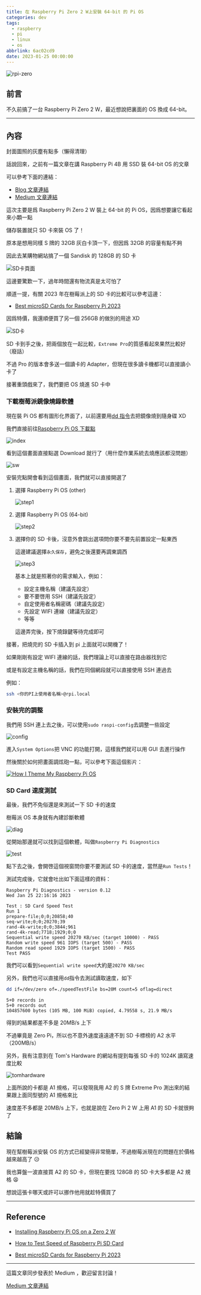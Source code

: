 ```yaml
---
title: 在 Raspberry Pi Zero 2 W上安裝 64-bit 的 Pi OS
categories: dev
tags:
  - raspberry
  - pi
  - linux
  - os
abbrlink: 6ac02cd9
date: 2023-01-25 00:00:00
---
```


![rpi-zero](https://i.imgur.com/MbYl55m.jpg)

## 前言

不久前搞了一台 Raspberry Pi Zero 2 W，最近想說把裏面的 OS 換成 64-bit。

---

<!--more-->

## 內容

封面圖照的灰塵有點多（懶得清理）

話說回來，之前有一篇文章在講 Raspberry Pi 4B 用 SSD 裝 64-bit OS 的文章

可以參考下面的連結：

- [Blog 文章連結](https://natlee.github.io/Blog/posts/21d73346/)
- [Medium 文章連結](https://medium.com/@natlee_/%E5%9C%A8ssd%E4%B8%8A%E7%88%B2raspberry-pi-4b%E5%AE%89%E8%A3%9D64-bit%E7%9A%84%E4%BD%9C%E6%A5%AD%E7%B3%BB%E7%B5%B1-4cd7f93799f3)

這次主要是爲 Raspberry Pi Zero 2 W 裝上 64-bit 的 Pi OS，因爲想要讓它看起來小顆一點

儲存裝置就只 SD 卡來裝 OS 了！

原本是想用同樣 S 牌的 32GB 灰白卡頂一下，但因爲 32GB 的容量有點不夠

因此去某購物網站搞了一個 Sandisk 的 128GB 的 SD 卡

![SD卡頁面](https://i.imgur.com/NEKHI6z.png)

這邊要驚歎一下，過年時間還有物流真是太可怕了

順道一提，有關 2023 年在樹莓派上的 SD 卡的比較可以參考這邊：

- [Best microSD Cards for Raspberry Pi 2023](https://www.tomshardware.com/best-picks/raspberry-pi-microsd-cards)

因爲特價，我還順便買了另一個 256GB 的做別的用途 XD

![SD卡](https://i.imgur.com/XJcDJJ8.jpg)

SD 卡到手之後，把兩個放在一起比較，`Extreme Pro`的質感看起來果然比較好（廢話）

不過 Pro 的版本會多送一個讀卡的 Adapter，但現在很多讀卡機都可以直接讀小卡了

接著重頭戲來了，我們要把 OS 燒進 SD 卡中

### 下載樹莓派鏡像燒錄軟體

現在裝 Pi OS 都有圖形化界面了，以前還要用[dd 指令](https://blog.gtwang.org/linux/dd-command-examples/)去把鏡像燒到隨身碟 XD

我們直接前往[Raspberry Pi OS 下載點](https://www.raspberrypi.com/software/)

![index](https://i.imgur.com/xSjJj13.png)

看到這個畫面直接點選 Download 就行了（用什麼作業系統去燒應該都沒問題）

![sw](https://i.imgur.com/mqqanbc.png)

安裝完點開會看到這個畫面，我們就可以直接開選了

1. 選擇 Raspberry Pi OS (other)

   ![step1](https://i.imgur.com/pc4JTIW.png)

2. 選擇 Raspberry Pi OS (64-bit)

   ![step2](https://i.imgur.com/xqfTDQ7.png)

3. 選擇你的 SD 卡後，沒意外會跳出選項問你要不要先前置設定一點東西

   這邊建議選擇`永久保存`，避免之後還要再調東調西

   ![step3](https://i.imgur.com/4sUdZUt.png)

   基本上就是照著你的需求輸入，例如：

   - 設定主機名稱（建議先設定）
   - 要不要啓用 SSH（建議先設定）
   - 自定使用者名稱密碼（建議先設定）
   - 先設定 WIFI 連線（建議先設定）
   - 等等

   這邊弄完後，按下燒錄鍵等待完成即可

接著，把燒完的 SD 卡插入到 pi 上面就可以開機了！

如果剛剛有設定 WIFI 連線的話，我們理論上可以直接在路由器找到它

或是有設定主機名稱的話，我們在同個網段就可以直接使用 SSH 連過去

例如：

```bash
ssh <你的PI上使用者名稱>@rpi.local
```

### 安裝完的調整

我們用 SSH 連上去之後，可以使用`sudo raspi-config`去調整一些設定

![config](https://i.imgur.com/1khoRH0.png)

進入`System Options`把 VNC 的功能打開，這樣我們就可以用 GUI 去進行操作

然後關於如何把畫面調炫砲一點，可以參考下面這個影片：

[![How I Theme My Raspberry Pi OS](http://img.youtube.com/vi/gHUjO6MK5fg/0.jpg)](http://www.youtube.com/watch?v=gHUjO6MK5fg "How I Theme My Raspberry Pi OS")

### SD Card 速度測試

最後，我們不免俗還是來測試一下 SD 卡的速度

樹莓派 OS 本身就有內建診斷軟體

![diag](https://i.imgur.com/HzyQyiy.png)

從開始那邊就可以找到這個軟體，叫做`Raspberry Pi Diagnostics`

![test](https://i.imgur.com/TSH2C3w.png)

點下去之後，會開啓這個視窗問你要不要測試 SD 卡的速度，當然是`Run Tests`！

測試完成後，它就會吐出如下面這樣的資料：

```
Raspberry Pi Diagnostics - version 0.12
Wed Jan 25 22:16:16 2023

Test : SD Card Speed Test
Run 1
prepare-file;0;0;20858;40
seq-write;0;0;20270;39
rand-4k-write;0;0;3844;961
rand-4k-read;7718;1929;0;0
Sequential write speed 20270 KB/sec (target 10000) - PASS
Random write speed 961 IOPS (target 500) - PASS
Random read speed 1929 IOPS (target 1500) - PASS
Test PASS
```

我們可以看到`Sequential write speed`大約是`20270 KB/sec`

另外，我們也可以直接用`dd`指令去測試讀取速度，如下

```bash
dd if=/dev/zero of=./speedTestFile bs=20M count=5 oflag=direct
```

```
5+0 records in
5+0 records out
104857600 bytes (105 MB, 100 MiB) copied, 4.79558 s, 21.9 MB/s
```

得到的結果都差不多是 20MB/s 上下

不過畢竟是 Zero Pi，所以也不意外速度遠遠達不到 SD 卡標榜的 A2 水平（200MB/s）

另外，我有注意到在 Tom's Hardware 的網站有提到每張 SD 卡的 1024K 讀寫速度比較

![tomhardware](https://i.imgur.com/Cfj8JCA.png)

上面所說的卡都是 A1 規格，可以發現我用 A2 的 S 牌 Extreme Pro 測出來的結果跟上面同型號的 A1 規格來比

速度差不多都是 20MB/s 上下，也就是說在 Zero Pi 2 W 上用 A1 的 SD 卡就很夠了

## 結論

現在幫樹莓派安裝 OS 的方式已經變得非常簡單，不過樹莓派現在的問題在於價格越來越高了 😥

我也算盤一波直接買 A2 的 SD 卡，但現在要找 128GB 的 SD 卡大多都是 A2 規格 😫

想說這張卡哪天或許可以挪作他用就趁特價買了

---

## Reference

- [Installing Raspberry Pi OS on a Zero 2 W](https://virtualizationreview.com/articles/2022/02/17/install-raspberry-pi-os.aspx)

- [How to Test Speed of Raspberry Pi SD Card](https://linuxhint.com/raspberry-pi-sd-card-speed-test/#:~:text=To%20open%20this%20tool%2C%20head,the%20%E2%80%9CRun%20Tests%E2%80%9D%20button.)

- [Best microSD Cards for Raspberry Pi 2023](https://www.tomshardware.com/best-picks/raspberry-pi-microsd-cards)

---

這篇文章同步發表於 Medium ，歡迎留言討論！

[Medium 文章連結](https://medium.com/@natlee_/%E5%9C%A8-raspberry-pi-zero-2-w%E4%B8%8A%E5%AE%89%E8%A3%9D-64-bit-%E7%9A%84-pi-os-813a26d306f1)
